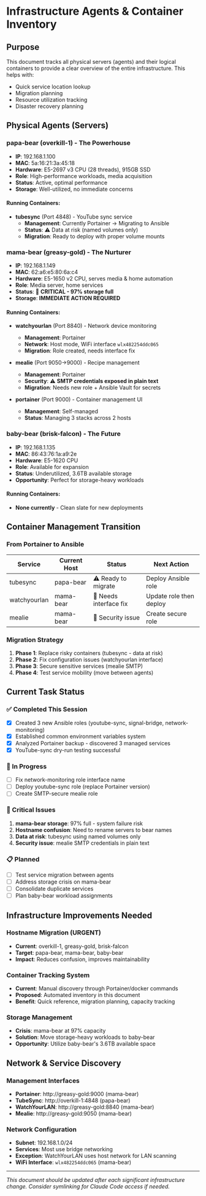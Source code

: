 # Infrastructure Agents & Container Inventory

## Purpose
This document tracks all physical servers (agents) and their logical containers to provide a clear overview of the entire infrastructure. This helps with:
- Quick service location lookup
- Migration planning
- Resource utilization tracking
- Disaster recovery planning

## Physical Agents (Servers)

### papa-bear (overkill-1) - The Powerhouse
- **IP**: 192.168.1.100
- **MAC**: 5a:16:21:3a:45:18
- **Hardware**: E5-2697 v3 CPU (28 threads), 915GB SSD
- **Role**: High-performance workloads, media acquisition
- **Status**: Active, optimal performance
- **Storage**: Well-utilized, no immediate concerns

#### Running Containers:
- **tubesync** (Port 4848) - YouTube sync service
  - **Management**: Currently Portainer → Migrating to Ansible
  - **Status**: ⚠️ Data at risk (named volumes only)
  - **Migration**: Ready to deploy with proper volume mounts

### mama-bear (greasy-gold) - The Nurturer  
- **IP**: 192.168.1.149
- **MAC**: 62:a6:e5:80:6a:c4
- **Hardware**: E5-1650 v2 CPU, serves media & home automation
- **Role**: Media server, home services
- **Status**: 🚨 **CRITICAL - 97% storage full**
- **Storage**: **IMMEDIATE ACTION REQUIRED**

#### Running Containers:
- **watchyourlan** (Port 8840) - Network device monitoring
  - **Management**: Portainer
  - **Network**: Host mode, WiFi interface `wlx482254ddc065`
  - **Migration**: Role created, needs interface fix

- **mealie** (Port 9050→9000) - Recipe management
  - **Management**: Portainer  
  - **Security**: ⚠️ **SMTP credentials exposed in plain text**
  - **Migration**: Needs new role + Ansible Vault for secrets

- **portainer** (Port 9000) - Container management UI
  - **Management**: Self-managed
  - **Status**: Managing 3 stacks across 2 hosts

### baby-bear (brisk-falcon) - The Future
- **IP**: 192.168.1.135
- **MAC**: 86:43:76:1a:a9:2e
- **Hardware**: E5-1620 CPU
- **Role**: Available for expansion
- **Status**: Underutilized, 3.6TB available storage
- **Opportunity**: Perfect for storage-heavy workloads

#### Running Containers:
- **None currently** - Clean slate for new deployments

## Container Management Transition

### From Portainer to Ansible
| Service | Current Host | Status | Next Action |
|---------|-------------|---------|-------------|
| tubesync | papa-bear | ⚠️ Ready to migrate | Deploy Ansible role |
| watchyourlan | mama-bear | 🔧 Needs interface fix | Update role then deploy |
| mealie | mama-bear | 🚨 Security issue | Create secure role |

### Migration Strategy
1. **Phase 1**: Replace risky containers (tubesync - data at risk)
2. **Phase 2**: Fix configuration issues (watchyourlan interface)  
3. **Phase 3**: Secure sensitive services (mealie SMTP)
4. **Phase 4**: Test service mobility (move between agents)

## Current Task Status

### ✅ Completed This Session
- [x] Created 3 new Ansible roles (youtube-sync, signal-bridge, network-monitoring)
- [x] Established common environment variables system
- [x] Analyzed Portainer backup - discovered 3 managed services
- [x] YouTube-sync dry-run testing successful

### 🔧 In Progress
- [ ] Fix network-monitoring role interface name
- [ ] Deploy youtube-sync role (replace Portainer version)
- [ ] Create SMTP-secure mealie role

### 🚨 Critical Issues
1. **mama-bear storage**: 97% full - system failure risk
2. **Hostname confusion**: Need to rename servers to bear names
3. **Data at risk**: tubesync using named volumes only
4. **Security issue**: mealie SMTP credentials in plain text

### 📋 Planned
- [ ] Test service migration between agents
- [ ] Address storage crisis on mama-bear
- [ ] Consolidate duplicate services
- [ ] Plan baby-bear workload assignments

## Infrastructure Improvements Needed

### Hostname Migration (URGENT)
- **Current**: overkill-1, greasy-gold, brisk-falcon
- **Target**: papa-bear, mama-bear, baby-bear
- **Impact**: Reduces confusion, improves maintainability

### Container Tracking System
- **Current**: Manual discovery through Portainer/docker commands
- **Proposed**: Automated inventory in this document
- **Benefit**: Quick reference, migration planning, capacity tracking

### Storage Management  
- **Crisis**: mama-bear at 97% capacity
- **Solution**: Move storage-heavy workloads to baby-bear
- **Opportunity**: Utilize baby-bear's 3.6TB available space

## Network & Service Discovery

### Management Interfaces
- **Portainer**: http://greasy-gold:9000 (mama-bear)
- **TubeSync**: http://overkill-1:4848 (papa-bear)  
- **WatchYourLAN**: http://greasy-gold:8840 (mama-bear)
- **Mealie**: http://greasy-gold:9050 (mama-bear)

### Network Configuration
- **Subnet**: 192.168.1.0/24
- **Services**: Most use bridge networking
- **Exception**: WatchYourLAN uses host network for LAN scanning
- **WiFi Interface**: `wlx482254ddc065` (mama-bear)

---

*This document should be updated after each significant infrastructure change. Consider symlinking for Claude Code access if needed.*